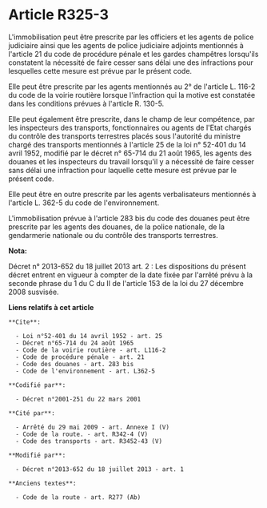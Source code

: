 # Article R325-3

L'immobilisation peut être prescrite par les officiers et les agents de police judiciaire ainsi que les agents de police
judiciaire adjoints mentionnés à l'article 21 du code de procédure pénale et les gardes champêtres lorsqu'ils constatent la
nécessité de faire cesser sans délai une des infractions pour lesquelles cette mesure est prévue par le présent code. 

Elle peut être prescrite par les agents mentionnés au 2° de l'article L. 116-2 du code de la voirie routière 
lorsque l'infraction qui la motive est constatée dans les conditions prévues à l'article R. 130-5. 

Elle peut également être prescrite, dans le champ de leur compétence, par les inspecteurs des transports, fonctionnaires ou
agents de l'Etat chargés du contrôle des transports terrestres placés sous l'autorité du ministre chargé des transports
mentionnés à l'article 25 de la loi n° 52-401 du 14 avril 1952, modifié par le décret n° 65-714 du 21 août 1965, les agents
des douanes et les inspecteurs du travail lorsqu'il y a nécessité de faire cesser sans délai une infraction pour laquelle
cette mesure est prévue par le présent code. 

Elle peut être en outre prescrite par les agents verbalisateurs mentionnés à l'article L. 362-5 du code de l'environnement. 

L'immobilisation prévue à l'article 283 bis du code des douanes peut être prescrite par les agents des douanes, de la police
nationale, de la gendarmerie nationale ou du contrôle des transports terrestres.

**Nota:**

Décret n° 2013-652 du 18 juillet 2013 art. 2 : Les dispositions du présent décret entrent en vigueur à compter de la date
fixée par l'arrêté prévu à la seconde phrase du 1 du C du II de l'article 153 de la loi du 27 décembre 2008 susvisée.

**Liens relatifs à cet article**

	**Cite**:

	  - Loi n°52-401 du 14 avril 1952 - art. 25
	  - Décret n°65-714 du 24 août 1965
	  - Code de la voirie routière - art. L116-2
	  - Code de procédure pénale - art. 21
	  - Code des douanes - art. 283 bis
	  - Code de l'environnement - art. L362-5

	**Codifié par**:

	  - Décret n°2001-251 du 22 mars 2001

	**Cité par**:

	  - Arrêté du 29 mai 2009 - art. Annexe I (V)
	  - Code de la route. - art. R342-4 (V)
	  - Code des transports - art. R3452-43 (V)

	**Modifié par**:

	  - Décret n°2013-652 du 18 juillet 2013 - art. 1

	**Anciens textes**:

	  - Code de la route - art. R277 (Ab)

